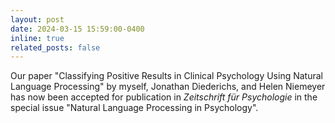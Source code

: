 ```yaml
---
layout: post
date: 2024-03-15 15:59:00-0400
inline: true
related_posts: false
---
```


Our paper "Classifying Positive Results in Clinical Psychology Using Natural Language Processing" by myself, Jonathan Diederichs, and Helen Niemeyer has now been accepted for publication in <i> Zeitschrift für Psychologie </i> in the special issue "Natural Language Processing in Psychology".